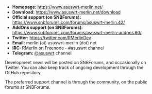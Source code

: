 * **Homepage:** https://www.asuswrt-merlin.net/
* **Download:** https://www.asuswrt-merlin.net/download
* **Official support (on SNBForums):** https://www.snbforums.com/forums/asuswrt-merlin.42/
* **AddOns support (on SNBForums):** https://www.snbforums.com/forums/asuswrt-merlin-addons.60/
* **Twitter:** https://twitter.com/RMerlinDev
* **Email:** merlin (at) asuswrt-merlin (dot) net
* **IRC:** RMerlin on Freenode - #asuswrt channel
* **Telegram:** [@asuswrt](https://t.me/asuswrt) channel

Development news will be posted on SNBForums, and occasionally on Twitter.  You can also keep track of ongoing development through the GitHub repository.

The preferred support channel is through the community, on the public forums at SNBForums.
